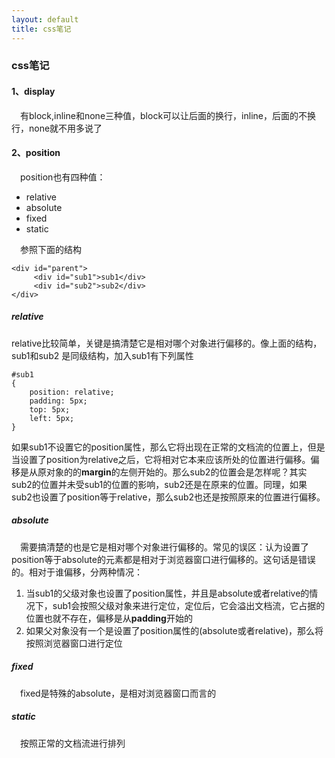 ```yaml
---
layout: default
title: css笔记
---
```




### css笔记

#### 1、display ####

&emsp;有block,inline和none三种值，block可以让后面的换行，inline，后面的不换行，none就不用多说了

#### 2、position ####

&emsp;position也有四种值：

- relative
- absolute
- fixed
- static

<!--more-->

&emsp;参照下面的结构

	<div id="parent">
	     <div id="sub1">sub1</div>
	     <div id="sub2">sub2</div>
	</div>

##### relative

relative比较简单，关键是搞清楚它是相对哪个对象进行偏移的。像上面的结构，sub1和sub2 是同级结构，加入sub1有下列属性

	#sub1
	{
	    position: relative;
	    padding: 5px;
	    top: 5px;
	    left: 5px;
	}

如果sub1不设置它的position属性，那么它将出现在正常的文档流的位置上，但是当设置了position为relative之后，它将相对它本来应该所处的位置进行偏移。偏移是从原对象的的**margin**的左侧开始的。那么sub2的位置会是怎样呢？其实sub2的位置并未受sub1的位置的影响，sub2还是在原来的位置。同理，如果sub2也设置了position等于relative，那么sub2也还是按照原来的位置进行偏移。

##### absolute

&emsp;需要搞清楚的也是它是相对哪个对象进行偏移的。常见的误区：认为设置了position等于absolute的元素都是相对于浏览器窗口进行偏移的。这句话是错误的。相对于谁偏移，分两种情况：

1. 当sub1的父级对象也设置了position属性，并且是absolute或者relative的情况下，sub1会按照父级对象来进行定位，定位后，它会溢出文档流，它占据的位置也就不存在，偏移是从**padding**开始的
2. 如果父对象没有一个是设置了position属性的(absolute或者relative)，那么将按照浏览器窗口进行定位

##### fixed

&emsp;fixed是特殊的absolute，是相对浏览器窗口而言的

##### static

&emsp;按照正常的文档流进行排列
